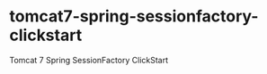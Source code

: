 tomcat7-spring-sessionfactory-clickstart
========================================

Tomcat 7 Spring SessionFactory ClickStart
